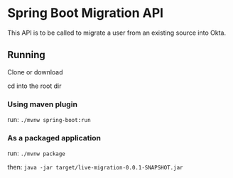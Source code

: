 Spring Boot Migration API
====================

This API is to be called to migrate a user from an existing source into Okta. 

## Running
Clone or download

cd into the root dir


### Using maven plugin

run:
`
./mvnw spring-boot:run
`
### As a packaged application
run:
`./mvnw package`

then:
`java -jar target/live-migration-0.0.1-SNAPSHOT.jar` 
